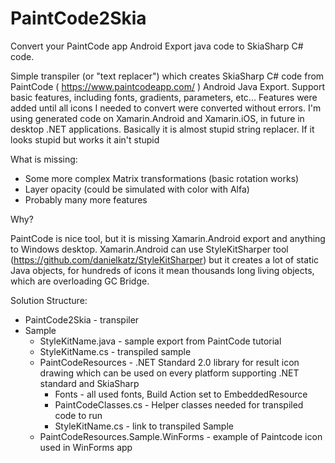 # PaintCode2Skia
Convert your PaintCode app Android Export java code to SkiaSharp C# code.

Simple transpiler (or "text replacer") which creates SkiaSharp C# code from PaintCode ( https://www.paintcodeapp.com/ ) Android Java Export.
Support basic features, including fonts, gradients, parameters, etc... Features were added until all icons I needed to convert were converted without errors. I'm using generated code on Xamarin.Android and Xamarin.iOS, in future in desktop .NET applications. Basically it is almost stupid string replacer. If it looks stupid but works it ain't stupid 

What is missing:

- Some more complex Matrix transformations (basic rotation works)
- Layer opacity (could be simulated with color with Alfa)
- Probably many more features

Why?

PaintCode is nice tool, but it is missing Xamarin.Android export and anything to Windows desktop. Xamarin.Android can use StyleKitSharper tool (https://github.com/danielkatz/StyleKitSharper) but it creates a lot of static Java objects, for hundreds of icons it mean thousands long living objects, which are overloading GC Bridge.

Solution Structure:

- PaintCode2Skia - transpiler
- Sample
	- StyleKitName.java - sample export from PaintCode tutorial
	- StyleKitName.cs - transpiled sample
	- PaintCodeResources - .NET Standard 2.0 library for result icon drawing which can be used on every platform supporting .NET standard and SkiaSharp
		- Fonts - all used fonts, Build Action set to EmbeddedResource
		- PaintCodeClasses.cs - Helper classes needed for transpiled code to run
		- StyleKitName.cs - link to transpiled Sample
	- PaintCodeResources.Sample.WinForms - example of Paintcode icon used in WinForms app

